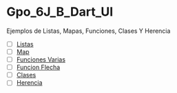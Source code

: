 # Gpo_6J_B_Dart_UI
Ejemplos de Listas, Mapas, Funciones, Clases Y Herencia

- [ ] [Listas](https://dartpad.dartlang.org/)
- [ ] [Map](https://dartpad.dartlang.org/)
- [ ] [Funciones Varias](https://dartpad.dartlang.org/)
- [ ] [Funcion Flecha](https://dartpad.dartlang.org/5eb1899829b7d607d369076ed0c839ff)
- [ ] [Clases](https://dartpad.dartlang.org/9d443c08c9486444d56806060e0319ea)
- [ ] [Herencia](https://dartpad.dartlang.org/)
